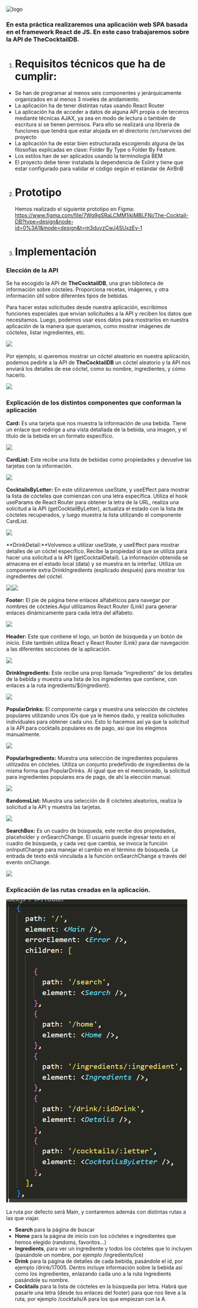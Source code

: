 ﻿![logo](Aspose.Words.0f5617f9-53f8-4306-81a4-53a7da6f4961.001.png)
### En esta práctica realizaremos una aplicación web SPA basada en el framework React de JS. En este caso trabajaremos sobre la API de **TheCocktailDB**.
1. # <a name="_heading=h.hq0lofq6dgfk"></a>Requisitos técnicos que ha de cumplir:
- Se han de programar al menos seis componentes y jerárquicamente organizados en al menos 3 niveles de anidamiento.
- La aplicación ha de tener distintas rutas usando React Router
- La aplicación ha de acceder a datos de alguna API propia o de terceros mediante técnicas AJAX, ya sea en modo de lectura o también de escritura si se tienen permisos. Para ello se realizará una librería de funciones que tendrá que estar alojada en el directorio /src/services del proyecto
- La aplicación ha de estar bien estructurada escogiendo alguna de las filosofías explicadas en clase: Folder By Type o Folder By Feature. 
- Los estilos han de ser aplicados usando la terminología BEM
- El proyecto debe tener instalada la dependencia de Eslint y tiene que estar configurado para validar el código según el estándar de AirBnB
2. # <a name="_heading=h.wsfng2ied5p9"></a>Prototipo
   Hemos realizado el siguiente prototipo en Figma: <https://www.figma.com/file/7Wg9gSRaLCMM1ikjMBLFNi/The-Cocktail-DB?type=design&node-id=0%3A1&mode=design&t=m3duvzCwJ4SUxzEv-1>

3. # <a name="_heading=h.el7y4dgx1m34"></a> Implementación 
### <a name="_heading=h.8ntk4gjnkiha"></a>Elección de la API
Se ha escogido la API de **TheCocktailDB**, una gran biblioteca de información sobre cócteles. Proporciona recetas, imágenes, y otra información útil sobre diferentes tipos de bebidas.

Para hacer estas solicitudes desde nuestra aplicación, escribimos funciones especiales que envían solicitudes a la API y reciben los datos que necesitamos. Luego, podemos usar esos datos para mostrarlos en nuestra aplicación de la manera que queramos, como mostrar imágenes de cócteles, listar ingredientes, etc.

![](Aspose.Words.0f5617f9-53f8-4306-81a4-53a7da6f4961.002.png)

Por ejemplo, si queremos mostrar un cóctel aleatorio en nuestra aplicación, podemos pedirle a la API de **TheCocktailDB** un cóctel aleatorio y la API nos enviará los detalles de ese cóctel, como su nombre, ingredientes, y cómo hacerlo.

![](Aspose.Words.0f5617f9-53f8-4306-81a4-53a7da6f4961.003.png)

### <a name="_heading=h.euvp6ny7nh4m"></a>Explicación de los distintos componentes que conforman la aplicación
**Card:** Es una tarjeta que nos muestra la información de una bebida. Tiene un enlace que redirige a una vista detallada de la bebida, una imagen, y el título de la bebida en un formato específico.

![](Aspose.Words.0f5617f9-53f8-4306-81a4-53a7da6f4961.004.png)

**CardList:** Este recibe una lista de bebidas como propiedades y devuelve las tarjetas con la información.

![](Aspose.Words.0f5617f9-53f8-4306-81a4-53a7da6f4961.005.png)

**CocktailsByLetter:** En este utilizaremos useState, y useEffect para mostrar la lista de cócteles que comienzan con una letra específica. Utiliza el hook useParams de React Router para obtener la letra de la URL, realiza una solicitud a la API (getCocktailByLetter), actualiza el estado con la lista de cócteles recuperados, y luego muestra la lista utilizando el componente CardList.

![](Aspose.Words.0f5617f9-53f8-4306-81a4-53a7da6f4961.006.png)

**DrinkDetail:**Volvemos a utilizar useState, y useEffect para mostrar detalles de un cóctel específico. Recibe la propiedad id que se utiliza para hacer una solicitud a la API (getCocktailDetail). La información obtenida se almacena en el estado local (data) y se muestra en la interfaz. Utiliza un componente extra DrinkIngredients (explicado después) para mostrar los ingredientes del cóctel.

![](Aspose.Words.0f5617f9-53f8-4306-81a4-53a7da6f4961.007.png)![](Aspose.Words.0f5617f9-53f8-4306-81a4-53a7da6f4961.008.png)

**Footer:** El pie de página tiene enlaces alfabéticos para navegar por nombres de cócteles.Aquí utilizamos React Router (Link) para generar enlaces dinámicamente para cada letra del alfabeto.

![](Aspose.Words.0f5617f9-53f8-4306-81a4-53a7da6f4961.009.png)

**Header:** Este que contiene el logo, un botón de búsqueda y un botón de inicio. Este también utiliza React y React Router (Link) para dar navegación a las diferentes secciones de la aplicación.

![](Aspose.Words.0f5617f9-53f8-4306-81a4-53a7da6f4961.010.png)

**DrinkIngredients:** Este recibe una prop llamada “ingredients” de los detalles de la bebida y muestra una lista de los ingredientes que contiene, con enlaces a la ruta ingredients/${ingredient}.

![](Aspose.Words.0f5617f9-53f8-4306-81a4-53a7da6f4961.011.png)

**PopularDrinks:** El componente carga y muestra una selección de cócteles populares utilizando unos IDs que ya le hemos dado, y realiza solicitudes individuales para obtener cada uno. Esto lo hacemos así ya que la solicitud a la API para cocktails populares es de pago, así que los elegimos manualmente.

![](Aspose.Words.0f5617f9-53f8-4306-81a4-53a7da6f4961.012.png)

**PopularIngredients:** Muestra una selección de ingredientes populares utilizados en cócteles. Utiliza un conjunto predefinido de ingredientes de la misma forma que PopularDrinks. Al igual que en el mencionado, la solicitud para ingredientes populares era de pago, de ahí la elección manual.

![](Aspose.Words.0f5617f9-53f8-4306-81a4-53a7da6f4961.013.png)

**RandomsList:** Muestra una selección de 8 cócteles aleatorios, realiza la solicitud a la API y muestra las tarjetas.

![](Aspose.Words.0f5617f9-53f8-4306-81a4-53a7da6f4961.014.png)

**SearchBox:** Es un cuadro de búsqueda, este recibe dos propiedades, placeholder y onSearchChange. El usuario puede ingresar texto en el cuadro de búsqueda, y cada vez que cambia, se invoca la función onInputChange para manejar el cambio en el término de búsqueda. La entrada de texto está vinculada a la función onSearchChange a través del evento onChange.

![](Aspose.Words.0f5617f9-53f8-4306-81a4-53a7da6f4961.015.png)


### <a name="_heading=h.c08kd7cklg4m"></a>Explicación de las rutas creadas en la aplicación.
![](Aspose.Words.0f5617f9-53f8-4306-81a4-53a7da6f4961.016.png)

La ruta por defecto será Main, y contaremos además con distintas rutas a las que viajar.

- **Search** para la página de buscar
- **Home** para la página de inicio con los cócteles e ingredientes que hemos elegido (randoms, favoritos…)
- **Ingredients**, para ver un ingrediente y todos los cócteles que lo incluyen (pasándole un nombre, por ejemplo /ingredients/Ice)
- **Drink** para la página de detalles de cada bebida, pasándole el id, por ejemplo /drink/17005. Dentro incluye información sobre la bebida así como los ingredientes, enlazando cada uno a la ruta Ingredients pasándole su nombre.
- **Cocktails** para la lista de cócteles en la búsqueda por letra. Habrá que pasarle una letra (desde los enlaces del footer) para que nos lleve a la ruta, por ejemplo /cocktails/A para los que empiezan con la A.







